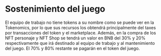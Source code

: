 # Sostenimiento del juego

El equipo de trabajo no tiene tokens a su nombre como se puede ver en la Tokenomics, por lo que sus recursos los obtendrá principalmente del taxes por transacciones del token y el marketplace. Además, en la compra de los NFT personaje y NFT Shop se tendrá un valor en BNB del 30% y 20% respectivamente que irá destinado al equipo de trabajo y al mantenimiento del juego. El 70% y 80% restante se pagarán en el token del juego.
